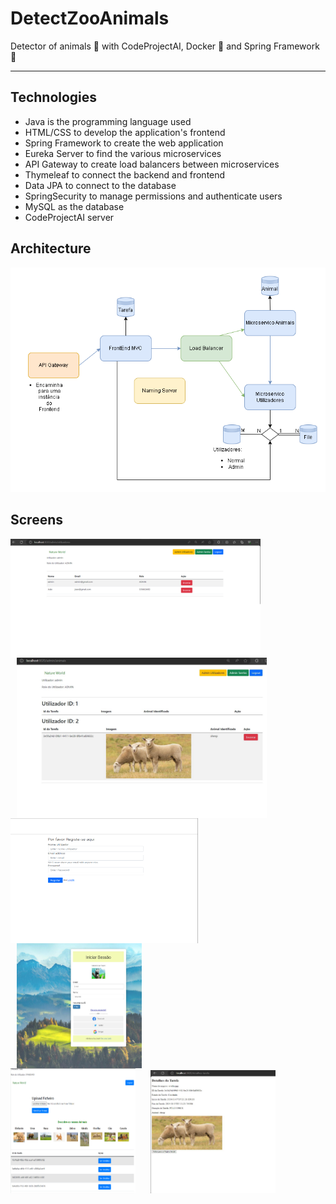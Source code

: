 # DetectZooAnimals
Detector of animals 🐶 with CodeProjectAI, Docker 🐳 and Spring Framework 🍃

---
## Technologies
- Java is the programming language used
- HTML/CSS to develop the application's frontend
- Spring Framework to create the web application
- Eureka Server to find the various microservices
- API Gateway to create load balancers between microservices
- Thymeleaf to connect the backend and frontend
- Data JPA to connect to the database
- SpringSecurity to manage permissions and authenticate users
- MySQL as the database
- CodeProjectAI server

## Architecture
![Arquitetura](imagens/Architecture.png)

## Screens
<div style="display: flex; flex-wrap: wrap;">
    <img src="imagens/usersPageNew.png" alt="usersPage" width="400" style="margin-right: 10px;"/>
    <img src="imagens/usersDetection.png" alt="usersDetection" width="400" style="margin-left: 10px;"/>
</div>
<div style="display: flex; flex-wrap: wrap;">
    <img src="imagens/signUp.png" alt="signUp" width="300" height="200" style="margin-right: 10px;"/>
    <img src="imagens/login.png" alt="login" width="200" height="200" style="margin-left: 10px;"/>
</div>
<div>
    <img src="imagens/inicialPage.png" alt="inicialPage" width="200" height="200" style="margin-right: 10px;"/>
    <img src="imagens/detection.png" alt="detection" width="200" style="margin-left: 10px;"/>
</div>
